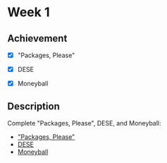 # Week 1

## Achievement

- [x] "Packages, Please"
- [x] DESE
- [x] Moneyball


## Description

Complete "Packages, Please", DESE, and Moneyball:

- ["Packages, Please"](https://cs50.harvard.edu/sql/2023/psets/1/packages/)
- [DESE](https://cs50.harvard.edu/sql/2023/psets/1/dese/)
- [Moneyball](https://cs50.harvard.edu/sql/2023/psets/1/moneyball/)